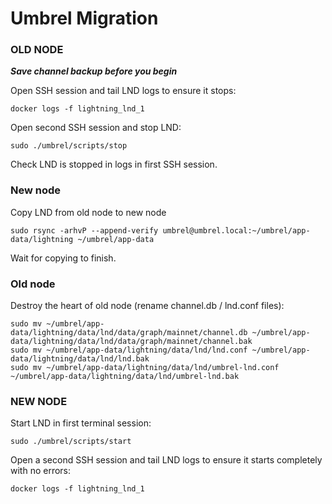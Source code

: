 # Umbrel Migration


### OLD NODE

***Save channel backup before you begin***

Open SSH session and tail LND logs to ensure it stops:
```shell
docker logs -f lightning_lnd_1
```

Open second SSH session and stop LND:
```shell
sudo ./umbrel/scripts/stop
```

Check LND is stopped in logs in first SSH session.


### New node

Copy LND from old node to new node
```shell
sudo rsync -arhvP --append-verify umbrel@umbrel.local:~/umbrel/app-data/lightning ~/umbrel/app-data
```
Wait for copying to finish.


### Old node

Destroy the heart of old node (rename channel.db / lnd.conf files):
```shell
sudo mv ~/umbrel/app-data/lightning/data/lnd/data/graph/mainnet/channel.db ~/umbrel/app-data/lightning/data/lnd/data/graph/mainnet/channel.bak
sudo mv ~/umbrel/app-data/lightning/data/lnd/lnd.conf ~/umbrel/app-data/lightning/data/lnd/lnd.bak
sudo mv ~/umbrel/app-data/lightning/data/lnd/umbrel-lnd.conf ~/umbrel/app-data/lightning/data/lnd/umbrel-lnd.bak
```

### NEW NODE

Start LND in first terminal session:
```shell
sudo ./umbrel/scripts/start
```
Open a second SSH session and tail LND logs to ensure it starts completely with no errors:
```shell
docker logs -f lightning_lnd_1
```
